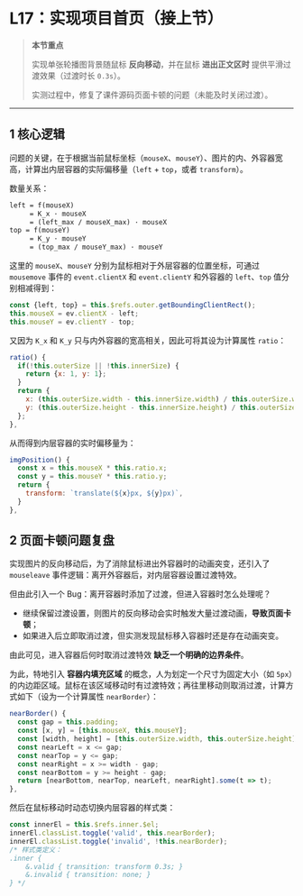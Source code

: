 # L17：实现项目首页（接上节）

> **本节重点**
>
> 实现单张轮播图背景随鼠标 **反向移动**，并在鼠标 **进出正文区时** 提供平滑过渡效果（过渡时长 `0.3s`）。
>
> 实测过程中，修复了课件源码页面卡顿的问题（未能及时关闭过渡）。

---



## 1 核心逻辑

问题的关键，在于根据当前鼠标坐标（`mouseX`、`mouseY`）、图片的内、外容器宽高，计算出内层容器的实际偏移量（`left` + `top`，或者 `transform`）。

数量关系：

```markdown
left = f(mouseX)
     = K_x · mouseX
     = (left_max / mouseX_max) · mouseX
top = f(mouseY)
     = K_y · mouseY
     = (top_max / mouseY_max) · mouseY
```

这里的 `mouseX`、`mouseY` 分别为鼠标相对于外层容器的位置坐标，可通过 `mousemove` 事件的 `event.clientX` 和 `event.clientY` 和外容器的 `left`、`top` 值分别相减得到：

```js
const {left, top} = this.$refs.outer.getBoundingClientRect();
this.mouseX = ev.clientX - left;
this.mouseY = ev.clientY - top;
```

又因为 `K_x` 和 `K_y` 只与内外容器的宽高相关，因此可将其设为计算属性 `ratio`：

```js
ratio() {
  if(!this.outerSize || !this.innerSize) {
    return {x: 1, y: 1};
  }
  return {
    x: (this.outerSize.width - this.innerSize.width) / this.outerSize.width,
    y: (this.outerSize.height - this.innerSize.height) / this.outerSize.height,
  };
},
```

从而得到内层容器的实时偏移量为：

```js
imgPosition() {
  const x = this.mouseX * this.ratio.x;
  const y = this.mouseY * this.ratio.y;
  return {
    transform: `translate(${x}px, ${y}px)`,
  }
},
```



## 2 页面卡顿问题复盘

实现图片的反向移动后，为了消除鼠标进出外容器时的动画突变，还引入了 `mouseleave` 事件逻辑：离开外容器后，对内层容器设置过渡特效。

但由此引入一个 Bug：离开容器时添加了过渡，但进入容器时怎么处理呢？

- 继续保留过渡设置，则图片的反向移动会实时触发大量过渡动画，**导致页面卡顿**；
- 如果进入后立即取消过渡，但实测发现鼠标移入容器时还是存在动画突变。

由此可见，进入容器后何时取消过渡特效 **缺乏一个明确的边界条件**。

为此，特地引入 **容器内填充区域** 的概念，人为划定一个尺寸为固定大小（如 `5px`）的内边距区域。鼠标在该区域移动时有过渡特效；再往里移动则取消过渡，计算方式如下（设为一个计算属性 `nearBorder`）：

```js
nearBorder() {
  const gap = this.padding;
  const [x, y] = [this.mouseX, this.mouseY];
  const [width, height] = [this.outerSize.width, this.outerSize.height];
  const nearLeft = x <= gap;
  const nearTop = y <= gap;
  const nearRight = x >= width - gap;
  const nearBottom = y >= height - gap;
  return [nearBottom, nearTop, nearLeft, nearRight].some(t => t);
},
```

然后在鼠标移动时动态切换内层容器的样式类：

```js
const innerEl = this.$refs.inner.$el;
innerEl.classList.toggle('valid', this.nearBorder);
innerEl.classList.toggle('invalid', !this.nearBorder);
/* 样式类定义：
.inner {
    &.valid { transition: transform 0.3s; }
    &.invalid { transition: none; }
} */
```

